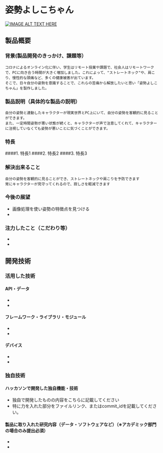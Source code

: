 # 姿勢よしこちゃん

[![IMAGE ALT TEXT HERE](https://jphacks.com/wp-content/uploads/2021/07/JPHACKS2021_ogp.jpg)](https://www.youtube.com/watch?v=LUPQFB4QyVo)

## 製品概要
### 背景(製品開発のきっかけ、課題等）
    コロナによるオンライン化に伴い、学生はリモート授業や課題で、社会人はリモートワークで、PCに向き合う時間が大きく増加しました。これによって、"ストレートネック"や、肩こり、慢性的な頭痛など、多くの健康被害が出ています。
    そこで、日々自分の姿勢を意識することで、これらの苦痛から解放したいと思い「姿勢よしこちゃん」を製作しました。
### 製品説明（具体的な製品の説明）
    自分の姿勢と連動したキャラクターが現実世界とPC上にいて、自分の姿勢を客観的に見ることができます。
    また、一定時間姿勢が悪い状態が続くと、キャラクターが声で注意してくれて、キャラクターに注視していなくても姿勢が悪いことに気づくことができます。
### 特長
####1. 特長1
####2. 特長2
####3. 特長3

### 解決出来ること
    自分の姿勢を客観的に見ることができ、ストレートネックや肩こりを予防できます
    常にキャラクターが見守ってくれるので、寂しさを軽減できます
### 今後の展望
* 画像処理を使い姿勢の特徴点を見つける
* 
### 注力したこと（こだわり等）
* 
* 

## 開発技術
### 活用した技術
#### API・データ
* 
* 

#### フレームワーク・ライブラリ・モジュール
* 
* 

#### デバイス
* 
* 

### 独自技術
#### ハッカソンで開発した独自機能・技術
* 独自で開発したものの内容をこちらに記載してください
* 特に力を入れた部分をファイルリンク、またはcommit_idを記載してください。

#### 製品に取り入れた研究内容（データ・ソフトウェアなど）（※アカデミック部門の場合のみ提出必須）
* 
* 
